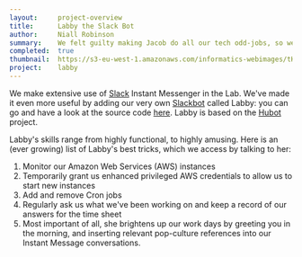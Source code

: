 ```yaml
---
layout:     project-overview
title:      Labby the Slack Bot
author:     Niall Robinson
summary:    We felt guilty making Jacob do all our tech odd-jobs, so we made a virtual Bot called Labby instead
completed:  true
thumbnail:  https://s3-eu-west-1.amazonaws.com/informatics-webimages/tHD9RgYn.jpg
project:    labby
---
```


We make extensive use of [Slack](https://slack.com/) Instant Messenger in the Lab. We've made it even more useful by adding our very own [Slackbot](https://api.slack.com/bot-users) called Labby: you can go and have a look at the source code [here](https://github.com/met-office-lab/labby-the-rat). Labby is based on the [Hubot](https://hubot.github.com/) project.

Labby's skills range from highly functional, to highly amusing. Here is an (ever growing) list of Labby's best tricks, which we access by talking to her:

1. Monitor our Amazon Web Services (AWS) instances
1. Temporarily grant us enhanced privileged AWS credentials to allow us to start new instances
1. Add and remove Cron jobs
1. Regularly ask us what we've been working on and keep a record of our answers for the time sheet
1. Most important of all, she brightens up our work days by greeting you in the morning, and inserting relevant pop-culture references into our Instant Message conversations.